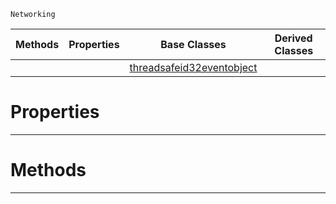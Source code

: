  `Networking`

|Methods|Properties|Base Classes|Derived Classes|
|---|---|---|---|
| | |[threadsafeid32eventobject](threadsafeid32eventobject.md)| |


 #  Properties


---  
 #  Methods


---  
 

 